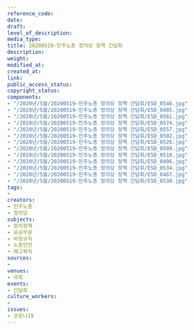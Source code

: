 ```yaml
---
reference_code: 
date: 
draft: 
level_of_description: 
media_type: 
title: 20200519-민주노총 정의당 정책 간담회
description: 
weight: 
modified_at: 
created_at: 
link: 
public_access_status: 
copyright_status: 
components:
- "/2020년/5월/20200519-민주노총 정의당 정책 간담회/E5D_0546.jpg"
- "/2020년/5월/20200519-민주노총 정의당 정책 간담회/E5D_0485.jpg"
- "/2020년/5월/20200519-민주노총 정의당 정책 간담회/E5D_0561.jpg"
- "/2020년/5월/20200519-민주노총 정의당 정책 간담회/E5D_0574.jpg"
- "/2020년/5월/20200519-민주노총 정의당 정책 간담회/E5D_0557.jpg"
- "/2020년/5월/20200519-민주노총 정의당 정책 간담회/E5D_0502.jpg"
- "/2020년/5월/20200519-민주노총 정의당 정책 간담회/E5D_0526.jpg"
- "/2020년/5월/20200519-민주노총 정의당 정책 간담회/E5D_0509.jpg"
- "/2020년/5월/20200519-민주노총 정의당 정책 간담회/E5D_0510.jpg"
- "/2020년/5월/20200519-민주노총 정의당 정책 간담회/E5D_0496.jpg"
- "/2020년/5월/20200519-민주노총 정의당 정책 간담회/E5D_0534.jpg"
- "/2020년/5월/20200519-민주노총 정의당 정책 간담회/E5D_0467.jpg"
- "/2020년/5월/20200519-민주노총 정의당 정책 간담회/E5D_0530.jpg"
tags:
- 
creators:
- 민주노총
- 정의당
subjects:
- 정치정책
- 공공부문
- 비정규직
- 노동안전
- 해고복직
sources:
- 
venues:
- 국회
events:
- 간담회
culture_workers:
- 
issues:
- 코로나19
---
```

